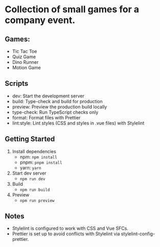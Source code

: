 # Collection of small games for a company event.

## Games:
- Tic Tac Toe
- Quiz Game
- Dino Runner 
- Motion Game


## Scripts
- dev: Start the development server
- build: Type-check and build for production
- preview: Preview the production build locally
- type-check: Run TypeScript checks only
- format: Format files with Prettier
- lint:style: Lint styles (CSS and styles in .vue files) with Stylelint

## Getting Started
1. Install dependencies
   - npm: `npm install`
   - pnpm: `pnpm install`
   - yarn: `yarn`
2. Start dev server
   - `npm run dev`
3. Build
   - `npm run build`
4. Preview
   - `npm run preview`

## Notes
- Stylelint is configured to work with CSS and Vue SFCs.
- Prettier is set up to avoid conflicts with Stylelint via stylelint-config-prettier.
